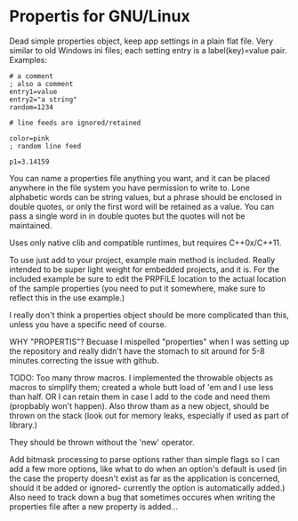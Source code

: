 Propertis for GNU/Linux
=======================

Dead simple properties object, keep app settings in a plain flat file. Very
similar to old Windows ini files; each setting entry is a label(key)=value
pair. Examples:

	# a comment
	; also a comment
	entry1=value
	entry2="a string"
	random=1234

	# line feeds are ignored/retained

	color=pink
	; random line feed

	p1=3.14159


You can name a properties file anything you want, and it can be placed
anywhere in the file system you have permission to write to. Lone alphabetic
words can be string values, but a phrase should be enclosed in double quotes,
or only the first word will be retained as a value. You can pass a single
word in in double quotes but the quotes will not be maintained.

Uses only native clib and compatible runtimes, but requires C++0x/C++11.

To use just add to your project, example main method is included. Really
intended to be super light weight for embedded projects, and it is. For the
included example be sure to edit the PRPFILE location to the actual location
of the sample properties (you need to put it somewhere, make sure to reflect
this in the use example.)

I really don't think a properties object should be more complicated than this,
unless you have a specific need of course.

WHY "PROPERTIS"?
Becuase I mispelled "properties" when I was setting up the repository and
really didn't have the stomach to sit around for 5-8 minutes correcting
the issue with github.

TODO:
Too many throw macros. I implemented the throwable objects as macros to simplify
them; created a whole butt load of 'em and I use less than half. OR I can retain
them in case I add to the code and need them (propbably won't happen). Also throw
tham as a new object, should be thrown on the stack (look out for memory leaks,
especially if used as part of library.)

They should be thrown without the 'new' operator.

Add bitmask processing to parse options rather than simple flags so I can
add a few more options, like what to do when an option's default is used
(in the case the property doesn't exist as far as the application is
concerned, should it be added or ignored- currently the option is automatically
added.) Also need to track down a bug that sometimes occures when writing the
properties file after a new property is added...

